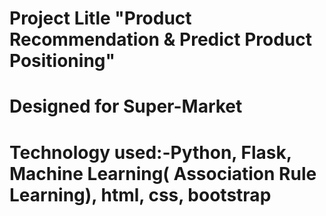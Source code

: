 # Project Litle "Product Recommendation & Predict Product Positioning"
# Designed for Super-Market 
# Technology used:-Python, Flask, Machine Learning( Association Rule Learning), html, css, bootstrap
